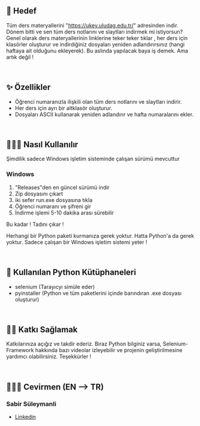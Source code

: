## 🧩 Hedef
Tüm ders materyallerini "https://ukey.uludag.edu.tr/" adresinden indir. Dönem bitti ve sen tüm ders notlarını ve slaytları indirmek mi istiyorsun? Genel olarak ders materyallerinin linklerine teker teker tıklar , her ders için klasörler oluşturur ve indirdiğiniz dosyaları yeniden adlandırırsınız (hangi haftaya ait olduğunu ekleyerek). Bu aslında yapılacak baya iş demek. Ama artık değil !

</br>

## ✨ Özellikler
- Öğrenci numaranızla ilişkili olan tüm ders notlarını ve slaytları indirir.
- Her ders için ayrı bir altklasör oluşturur.
- Dosyaları ASCII kullanarak yeniden adlandırır ve hafta numaralarını ekler.

</br>

## 🧑🏻‍💻 Nasıl Kullanılır
Şimdilik sadece Windows işletim sisteminde çalışan sürümü mevcuttur
### Windows
1. "Releases"den en güncel sürümü indir
2. Zip dosyasını çıkart
3. iki sefer run.exe dosyasına tıkla
4. Öğrenci numaranı ve şifreni gir
5. İndirme işlemi 5-10 dakika arası sürebilir

Bu kadar ! Tadını çıkar !

Herhangi bir Python paketi kurmanıza gerek yoktur. Hatta Python'a da gerek yoktur. Sadece çalışan bir Windows işletim sistemi yeter !

</br>

## 🐍 Kullanılan Python Kütüphaneleri
- selenium (Tarayıcyı simüle eder)
- pyinstaller (Python ve tüm paketlerini içinde barındıran .exe dosyası oluşturur)

</br>

## 🤝🏻 Katkı Sağlamak
Katkılarınıza açığız ve takdir ederiz. Biraz Python bilginiz varsa, Selenium-Framework hakkında bazı videolar izleyebilir ve projenin geliştirilmesine yardımcı olabilirsiniz. Teşekkürler !

</br>

## 👨🏻‍🏫 Cevirmen (EN --> TR)
### Sabir Süleymanli

- [Linkedin](https://www.linkedin.com/in/sabirs/)
